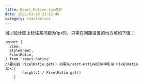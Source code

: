 ```yaml
---
title: React-Native-1px处理
date: 2021-03-10 21:12:40
category: reactnative
---
```

当UI设计图上标注某间距为1px时，只需在间距设置的地方填如下值：
```
import {
  View,
  StyleSheet,
  PixelRatio, 
} from 'react-native'
//要用到 PixelRatio.get() 则需从react-native组件中引用 PixelRatio
1px:{
        height:1 / PixelRatio.get()
    }
```
